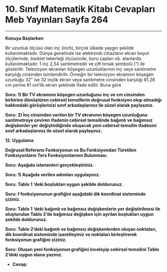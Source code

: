 # 10. Sınıf Matematik Kitabı Cevapları Meb Yayınları Sayfa 264

---

**Konuya Başlarken**

Bir uzunluk ölçüsü olan inç (inch), birçok ülkede yaygın şekilde kullanılmaktadır. Dünya genelinde ise elektronik cihazların ekran boyut ölçülerinde, bisiklet tekerleği ölçüsünde, boru çapları vb. alanlarda kullanılmaktadır. 1 inç 2,54 santimetredir ve çift tırnak sembolü (“) ile gösterilir. Televizyon ekranları köşegen uzunluklarının inç veya santimetre karşılığı cinsinden isimlendirilir. Örneğin bir televizyon ekranının köşegen uzunluğu 32” ise 32 inçlik ekran veya santimetre cinsinden karşılığı 81,28 cm yerine 81 cm’lik ekran şeklinde ifade edilir. Buna göre

**Soru: 1) Bir TV ekranının köşegen uzunluğunu inç ve cm cinsinden birbirine dönüştüren cebirsel temsillerin doğrusal fonksiyon olup olmadığı hakkındaki görüşlerinizi sınıf arkadaşlarınız ile sözel olarak paylaşınız.**

**Soru: 2) İnç cinsinden verilen bir TV ekranının köşegen uzunluğunu santimetreye çeviren ifadenin cebirsel temsilinde bağımlı ve bağımsız değişkenler yer değiştirdiğinde oluşacak yeni cebirsel temsilin ifadesini sınıf arkadaşlarınız ile sözel olarak paylaşınız.**

**12. Uygulama**

**Doğrusal Referans Fonksiyonun ve Bu Fonksiyondan Türetilen Fonksiyonların Ters Fonksiyonlarının Bulunması.**

**Soru: Aşağıda istenenleri gerçekleştiriniz.**

**Soru: 1) Aşağıda verilen adımları uygulayınız.**

**Soru: Tablo 1 ‘deki boşlukları uygun şekilde doldurunuz.**

**Soru: f fonksiyonunun grafiğini aşağıdaki dik koordinat sisteminde çiziniz.**

**Soru: Tablo 1 ‘deki bağımlı ve bağımsız değişkenlerin yer değiştirilmesi ile oluşturulan Tablo 2’de bağımsız değişken için ayrılan boşlukları uygun şekilde doldurunuz.**

**Soru: Tablo 2’deki bağımlı ve bağımsız değişkenlerden oluşan noktaları, dik koordinat sisteminde işaretleyiniz ve noktaları birleştirerek fonksiyonun grafiğini çiziniz.**

**Soru: Oluşan yeni fonksiyonun grafiğini inceleyip cebirsel temsilini Tablo 2’deki uygun alana yazınız.**

-   **Cevap**: